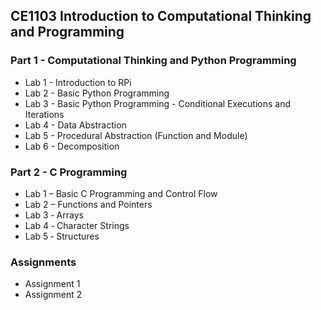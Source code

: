 ## CE1103 Introduction to Computational Thinking and Programming

### Part 1 - Computational Thinking and Python Programming
- Lab 1 - Introduction to RPi
- Lab 2 - Basic Python Programming
- Lab 3 - Basic Python Programming - Conditional Executions and Iterations
- Lab 4 - Data Abstraction
- Lab 5 - Procedural Abstraction (Function and Module)
- Lab 6 - Decomposition  

### Part 2 - C Programming
- Lab 1 – Basic C Programming and Control Flow
- Lab 2 – Functions and Pointers
- Lab 3 ‐ Arrays
- Lab 4 ‐ Character Strings
- Lab 5 ‐ Structures

### Assignments
- Assignment 1
- Assignment 2
